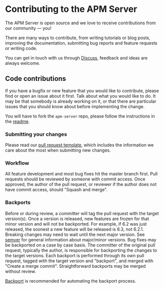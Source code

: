 # Contributing to the APM Server

The APM Server is open source and we love to receive contributions from our community — you!

There are many ways to contribute,
from writing tutorials or blog posts,
improving the documentation,
submitting bug reports and feature requests or writing code.

You can get in touch with us through [Discuss](https://discuss.elastic.co/c/apm),
feedback and ideas are always welcome.

## Code contributions

If you have a bugfix or new feature that you would like to contribute,
please find or open an issue about it first.
Talk about what you would like to do.
It may be that somebody is already working on it,
or that there are particular issues that you should know about before implementing the change.

You will have to fork the `apm-server` repo,
please follow the instructions in the [readme](README.md).

### Submitting your changes

Please read our [pull request template](.github/pull_request_template.md), which includes the information we care about the most when submitting new changes.

### Workflow

All feature development and most bug fixes hit the master branch first.
Pull requests should be reviewed by someone with commit access.
Once approved,
the author of the pull request,
or reviewer if the author does not have commit access,
should "Squash and merge".

### Backports

Before or during review,
a committer will tag the pull request with the target version(s).
Once a version is released,
new features are frozen for that minor version and will not be backported.
For example,
if 6.2 was just released,
the soonest a new feature will be released is 6.3,
not 6.2.1.
Breaking changes may need to wait until the next major version.
See [semver](https://semver.org/) for general information about major/minor versions.
Bug fixes may be backported on a case by case basis.
The committer of the original pull request,
typically the author,
is responsible for backporting the changes to the target versions.
Each backport is performed through its own pull request,
tagged with the target version and "backport",
and merged with "Create a merge commit".
Straightforward backports may be merged without review.

[Backport](https://github.com/sqren/backport) is recommended for automating the backport process.
